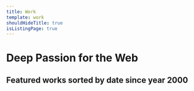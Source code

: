 ```yaml
---
title: Work
template: work
shouldHideTitle: true
isListingPage: true
---
```


# Deep Passion for the Web

## Featured works **sorted by date** since year 2000